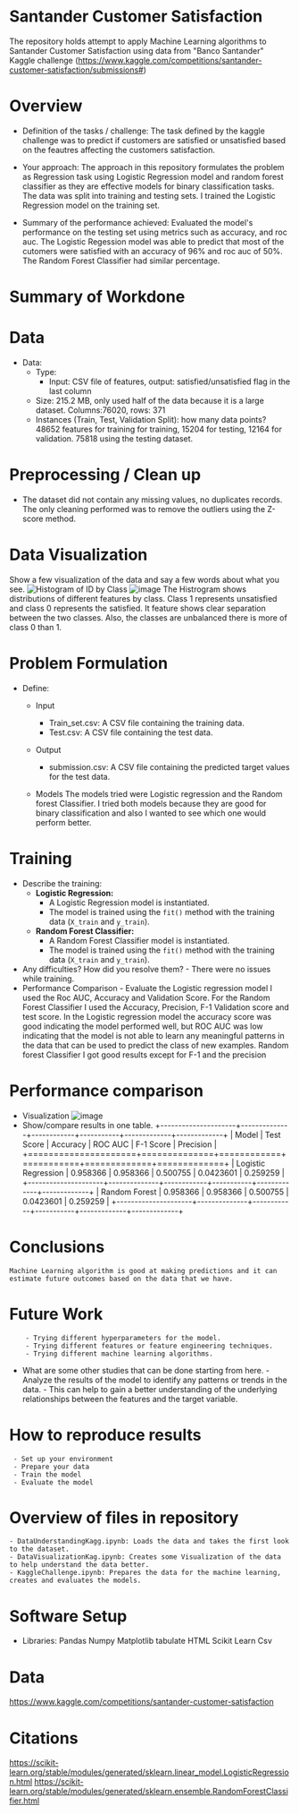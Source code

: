 # Santander Customer Satisfaction
The repository holds attempt to apply Machine Learning algorithms to Santander Customer Satisfaction using data from "Banco Santander" Kaggle challenge (https://www.kaggle.com/competitions/santander-customer-satisfaction/submissions#)

# Overview
- Definition of the tasks / challenge: The task defined by the kaggle challenge was to predict if customers are satisfied or unsatisfied based on the feautres affecting the customers satisfaction.
   
- Your approach: The approach in this repository formulates the problem as Regression task using Logistic Regression model and random forest classifier as they are effective models for binary classification tasks. The data was split into training and testing sets. I trained the Logistic Regression model on the training set.
  
- Summary of the performance achieved: Evaluated the model's performance on the testing set using metrics such as accuracy, and roc auc. The Logistic Regession model was able to predict that most of the cutomers were satisfied with an accuracy of 96% and roc auc of 50%. The Random Forest Classifier had similar percentage.  

# Summary of Workdone

# Data
- Data:
    - Type: 
         - Input: CSV file of features, output: satisfied/unsatisfied flag in the last column
    - Size: 215.2 MB, only used half of the data because it is a large dataset. Columns:76020, rows: 371
    - Instances (Train, Test, Validation Split): how many data points? 48652 features for training  for training, 15204 for testing, 12164 for validation. 75818 using the testing 
    dataset. 
#  Preprocessing / Clean up
  - The dataset did not contain any missing values, no duplicates records. The only cleaning performed was to remove the outliers using the Z-score method. 
#  Data Visualization
Show a few visualization of the data and say a few words about what you see.
![Histogram of ID by Class](https://github.com/Pelezo/projectTemplate/assets/143844196/d0933c7d-0908-4221-a3c3-b650d411b349)
![image](https://github.com/Pelezo/projectTemplate/assets/143844196/15a5ec75-972e-44a6-ac76-265ae263f7a2)
The Histrogram shows distributions of different features by class. Class 1 represents unsatisfied and class 0 represents the satisfied. It feature shows clear separation between the two classes. Also, the classes are unbalanced there is more of class 0 than 1. 

# Problem Formulation
  - Define:
     - Input
        - Train_set.csv: A CSV file containing the training data.
        - Test.csv: A CSV file containing the test data.
     - Output
        - submission.csv: A CSV file containing the predicted target values for 
        the test data.

     - Models
       The models tried were Logistic regression and the Random forest Classifier. I tried 
       both models because they are good for binary classification and also I 
       wanted to see which one would perform better.

# Training
  - Describe the training:
    - **Logistic Regression:**
        - A Logistic Regression model is instantiated.
        - The model is trained using the `fit()` method with the training data (`X_train` and `y_train`).
    - **Random Forest Classifier:**
        - A Random Forest Classifier model is instantiated.
        - The model is trained using the `fit()` method with the training data (`X_train` and `y_train`).
  - Any difficulties? How did you resolve them?
        - There were no issues while training. 
  - Performance Comparison
        - Evaluate the Logistic regression model I used the Roc AUC, Accuracy and Validation Score. For the Random Forest Classifier I used the Accuracy, Precision, F-1 Validation 
        score and test score. In the Logistic regression model the accuracy score was good indicating the model performed well, but ROC AUC was low indicating that the model is not 
        able to learn any meaningful patterns in the data that can be used to predict the class of new examples. Random forest Classifier I got good results except for F-1 and the 
        precision 
# Performance comparison
  - Visualization
   ![image](https://github.com/Pelezo/projectTemplate/assets/143844196/aba6d723-2b0a-4c36-9a73-769eae07f5b1)
  - Show/compare results in one table.
+---------------------+--------------+------------+-----------+-------------+-------------+
| Model               |   Test Score |   Accuracy |   ROC AUC |   F-1 Score |   Precision |
+=====================+==============+============+===========+=============+=============+
| Logistic Regression |     0.958366 |   0.958366 |  0.500755 |   0.0423601 |    0.259259 |
+---------------------+--------------+------------+-----------+-------------+-------------+
| Random Forest       |     0.958366 |   0.958366 |  0.500755 |   0.0423601 |    0.259259 |
+---------------------+--------------+------------+-----------+-------------+-------------+

 # Conclusions
    Machine Learning algorithm is good at making predictions and it can estimate future outcomes based on the data that we have. 
 # Future Work
        - Trying different hyperparameters for the model.
        - Trying different features or feature engineering techniques.
        - Trying different machine learning algorithms.
  - What are some other studies that can be done starting from here.
        - Analyze the results of the model to identify any patterns or trends in 
        the data.
        - This can help to gain a better understanding of the underlying relationships between the features and the target variable.
 # How to reproduce results
     - Set up your environment
     - Prepare your data
     - Train the model
     - Evaluate the model
 # Overview of files in repository
    - DataUnderstandingKagg.ipynb: Loads the data and takes the first look to the dataset. 
    - DataVisualizationKag.ipynb: Creates some Visualization of the data to help understand the data better.
    - KaggleChallenge.ipynb: Prepares the data for the machine learning, creates and evaluates the models. 
 # Software Setup
   - Libraries:
     Pandas 
     Numpy
     Matplotlib
     tabulate
     HTML
     Scikit Learn
     Csv
 # Data
   https://www.kaggle.com/competitions/santander-customer-satisfaction
  
 # Citations
  https://scikit-learn.org/stable/modules/generated/sklearn.linear_model.LogisticRegression.html
  https://scikit-learn.org/stable/modules/generated/sklearn.ensemble.RandomForestClassifier.html
 
  
    

